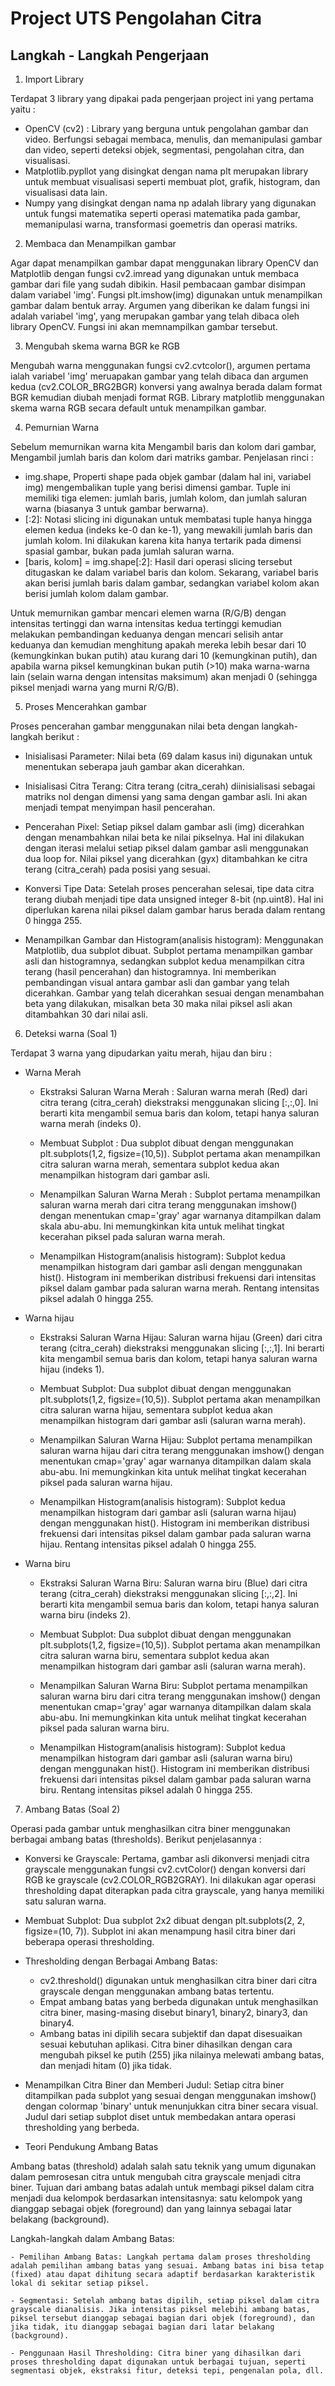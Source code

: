 
# Project UTS Pengolahan Citra

## Langkah - Langkah Pengerjaan

1. Import Library

Terdapat 3 library yang dipakai pada pengerjaan project ini yang pertama yaitu :

- OpenCV (cv2) : Library yang berguna untuk pengolahan gambar dan video. Berfungsi sebagai membaca, menulis, dan memanipulasi gambar dan video, seperti deteksi objek, segmentasi, pengolahan citra, dan visualisasi.
- Matplotlib.pypllot yang disingkat dengan nama plt merupakan library untuk membuat visualisasi seperti membuat plot, grafik, histogram, dan visualisasi data lain.
- Numpy yang disingkat dengan nama np adalah library yang digunakan untuk fungsi matematika seperti operasi matematika pada gambar, memanipulasi warna, transformasi goemetris dan operasi matriks.

2. Membaca dan Menampilkan gambar

Agar dapat menampilkan gambar dapat menggunakan library OpenCV dan Matplotlib dengan fungsi cv2.imread yang digunakan untuk membaca gambar dari file yang sudah dibikin. Hasil pembacaan gambar disimpan dalam variabel 'img'. Fungsi plt.imshow(img) digunakan untuk menampilkan gambar dalam bentuk array. Argumen yang diberikan ke dalam fungsi ini adalah variabel 'img', yang merupakan gambar yang telah dibaca oleh library OpenCV. Fungsi ini akan memnampilkan gambar tersebut.

3. Mengubah skema warna BGR ke RGB 

Mengubah warna menggunakan fungsi cv2.cvtcolor(), argumen pertama ialah variabel 'img' meruapakan gambar yang telah dibaca dan argumen kedua (cv2.COLOR_BRG2BGR) konversi yang awalnya berada dalam format BGR kemudian diubah menjadi format RGB. Library matplotlib menggunakan skema warna RGB secara default untuk menampilkan gambar.

4. Pemurnian Warna

Sebelum memurnikan warna kita Mengambil baris dan kolom dari gambar, Mengambil jumlah baris dan kolom dari matriks gambar. Penjelasan rinci :

- img.shape, Properti shape pada objek gambar (dalam hal ini, variabel img) mengembalikan tuple yang berisi dimensi gambar. Tuple ini memiliki tiga elemen: jumlah baris, jumlah kolom, dan jumlah saluran warna (biasanya 3 untuk gambar berwarna).
- [:2]: Notasi slicing ini digunakan untuk membatasi tuple hanya hingga elemen kedua (indeks ke-0 dan ke-1), yang mewakili jumlah baris dan jumlah kolom. Ini dilakukan karena kita hanya tertarik pada dimensi spasial gambar, bukan pada jumlah saluran warna.
- [baris, kolom] = img.shape[:2]: Hasil dari operasi slicing tersebut ditugaskan ke dalam variabel baris dan kolom. Sekarang, variabel baris akan berisi jumlah baris dalam gambar, sedangkan variabel kolom akan berisi jumlah kolom dalam gambar.

Untuk memurnikan gambar mencari elemen warna (R/G/B) dengan intensitas tertinggi dan warna intensitas kedua tertinggi kemudian melakukan pembandingan keduanya dengan mencari selisih antar keduanya dan kemudian menghitung apakah mereka lebih besar dari 10 (kemungkinkan bukan putih) atau kurang dari 10 (kemungkinan putih), dan apabila warna piksel kemungkinan bukan putih (>10) maka warna-warna lain (selain warna dengan intensitas maksimum) akan menjadi 0 (sehingga piksel menjadi warna yang murni R/G/B).

5. Proses Mencerahkan gambar

Proses pencerahan gambar menggunakan nilai beta dengan langkah-langkah berikut :

- Inisialisasi Parameter: Nilai beta (69 dalam kasus ini) digunakan untuk menentukan seberapa jauh gambar akan dicerahkan.

- Inisialisasi Citra Terang: Citra terang (citra_cerah) diinisialisasi sebagai matriks nol dengan dimensi yang sama dengan gambar asli. Ini akan menjadi tempat menyimpan hasil pencerahan.

- Pencerahan Pixel: Setiap piksel dalam gambar asli (img) dicerahkan dengan menambahkan nilai beta ke nilai pikselnya. Hal ini dilakukan dengan iterasi melalui setiap piksel dalam gambar asli menggunakan dua loop for. Nilai piksel yang dicerahkan (gyx) ditambahkan ke citra terang (citra_cerah) pada posisi yang sesuai.

- Konversi Tipe Data: Setelah proses pencerahan selesai, tipe data citra terang diubah menjadi tipe data unsigned integer 8-bit (np.uint8). Hal ini diperlukan karena nilai piksel dalam gambar harus berada dalam rentang 0 hingga 255.

- Menampilkan Gambar dan Histogram(analisis histogram): Menggunakan Matplotlib, dua subplot dibuat. Subplot pertama menampilkan gambar asli dan histogramnya, sedangkan subplot kedua menampilkan citra terang (hasil pencerahan) dan histogramnya. Ini memberikan pembandingan visual antara gambar asli dan gambar yang telah dicerahkan. Gambar yang telah dicerahkan sesuai dengan menambahan beta yang dilakukan, misalkan beta 30 maka nilai piksel asli akan ditambahkan 30 dari nilai asli.

6. Deteksi warna (Soal 1)

Terdapat 3 warna yang dipudarkan yaitu merah, hijau dan biru : 

- Warna Merah 
    - Ekstraksi Saluran Warna Merah : Saluran warna merah (Red) dari citra terang (citra_cerah) diekstraksi menggunakan slicing [:,:,0]. Ini berarti kita mengambil semua baris dan kolom, tetapi hanya saluran warna merah (indeks 0).

    - Membuat Subplot : Dua subplot dibuat dengan menggunakan plt.subplots(1,2, figsize=(10,5)). Subplot pertama akan menampilkan citra saluran warna merah, sementara subplot kedua akan menampilkan histogram dari gambar asli.

    - Menampilkan Saluran Warna Merah : Subplot pertama menampilkan saluran warna merah dari citra terang menggunakan imshow() dengan menentukan cmap='gray' agar warnanya ditampilkan dalam skala abu-abu. Ini memungkinkan kita untuk melihat tingkat kecerahan piksel pada saluran warna merah.

    - Menampilkan Histogram(analisis histogram): Subplot kedua menampilkan histogram dari gambar asli dengan menggunakan hist(). Histogram ini memberikan distribusi frekuensi dari intensitas piksel dalam gambar pada saluran warna merah. Rentang intensitas piksel adalah 0 hingga 255.

- Warna hijau
    - Ekstraksi Saluran Warna Hijau: Saluran warna hijau (Green) dari citra terang (citra_cerah) diekstraksi menggunakan slicing [:,:,1]. Ini berarti kita mengambil semua baris dan kolom, tetapi hanya saluran warna hijau (indeks 1).

    - Membuat Subplot: Dua subplot dibuat dengan menggunakan plt.subplots(1,2, figsize=(10,5)). Subplot pertama akan menampilkan citra saluran warna hijau, sementara subplot kedua akan menampilkan histogram dari gambar asli (saluran warna merah).

    - Menampilkan Saluran Warna Hijau: Subplot pertama menampilkan saluran warna hijau dari citra terang menggunakan imshow() dengan menentukan cmap='gray' agar warnanya ditampilkan dalam skala abu-abu. Ini memungkinkan kita untuk melihat tingkat kecerahan piksel pada saluran warna hijau.

    - Menampilkan Histogram(analisis histogram): Subplot kedua menampilkan histogram dari gambar asli (saluran warna hijau) dengan menggunakan hist(). Histogram ini memberikan distribusi frekuensi dari intensitas piksel dalam gambar pada saluran warna hijau. Rentang intensitas piksel adalah 0 hingga 255.

- Warna biru
    - Ekstraksi Saluran Warna Biru: Saluran warna biru (Blue) dari citra terang (citra_cerah) diekstraksi menggunakan slicing [:,:,2]. Ini berarti kita mengambil semua baris dan kolom, tetapi hanya saluran warna biru (indeks 2).

    - Membuat Subplot: Dua subplot dibuat dengan menggunakan plt.subplots(1,2, figsize=(10,5)). Subplot pertama akan menampilkan citra saluran warna biru, sementara subplot kedua akan menampilkan histogram dari gambar asli (saluran warna merah).

    - Menampilkan Saluran Warna Biru: Subplot pertama menampilkan saluran warna biru dari citra terang menggunakan imshow() dengan menentukan cmap='gray' agar warnanya ditampilkan dalam skala abu-abu. Ini memungkinkan kita untuk melihat tingkat kecerahan piksel pada saluran warna biru.

    - Menampilkan Histogram(analisis histogram): Subplot kedua menampilkan histogram dari gambar asli (saluran warna biru) dengan menggunakan hist(). Histogram ini memberikan distribusi frekuensi dari intensitas piksel dalam gambar pada saluran warna biru. Rentang intensitas piksel adalah 0 hingga 255.

7. Ambang Batas (Soal 2)

Operasi pada gambar untuk menghasilkan citra biner menggunakan berbagai ambang batas (thresholds). Berikut penjelasannya : 

- Konversi ke Grayscale: Pertama, gambar asli dikonversi menjadi citra grayscale menggunakan fungsi cv2.cvtColor() dengan konversi dari RGB ke grayscale  (cv2.COLOR_RGB2GRAY). Ini dilakukan agar operasi thresholding dapat diterapkan pada citra grayscale, yang hanya memiliki satu saluran warna.

- Membuat Subplot: Dua subplot 2x2 dibuat dengan plt.subplots(2, 2, figsize=(10, 7)). Subplot ini akan menampung hasil citra biner dari beberapa operasi thresholding.

- Thresholding dengan Berbagai Ambang Batas:

    - cv2.threshold() digunakan untuk menghasilkan citra biner dari citra grayscale dengan menggunakan ambang batas tertentu.
    - Empat ambang batas yang berbeda digunakan untuk menghasilkan citra biner, masing-masing disebut binary1, binary2, binary3, dan binary4.
    - Ambang batas ini dipilih secara subjektif dan dapat disesuaikan sesuai kebutuhan aplikasi. Citra biner dihasilkan dengan cara mengubah piksel ke putih (255) jika nilainya melewati ambang batas, dan menjadi hitam (0) jika tidak.
- Menampilkan Citra Biner dan Memberi Judul: Setiap citra biner ditampilkan pada subplot yang sesuai dengan menggunakan imshow() dengan colormap 'binary' untuk menunjukkan citra biner secara visual. Judul dari setiap subplot diset untuk membedakan antara operasi thresholding yang berbeda.

- Teori Pendukung Ambang Batas

Ambang batas (threshold) adalah salah satu teknik yang umum digunakan dalam pemrosesan citra untuk mengubah citra grayscale menjadi citra biner. Tujuan dari ambang batas adalah untuk membagi piksel dalam citra menjadi dua kelompok berdasarkan intensitasnya: satu kelompok yang dianggap sebagai objek (foreground) dan yang lainnya sebagai latar belakang (background).

Langkah-langkah dalam Ambang Batas:

    - Pemilihan Ambang Batas: Langkah pertama dalam proses thresholding adalah pemilihan ambang batas yang sesuai. Ambang batas ini bisa tetap (fixed) atau dapat dihitung secara adaptif berdasarkan karakteristik lokal di sekitar setiap piksel.

    - Segmentasi: Setelah ambang batas dipilih, setiap piksel dalam citra grayscale dianalisis. Jika intensitas piksel melebihi ambang batas, piksel tersebut dianggap sebagai bagian dari objek (foreground), dan jika tidak, itu dianggap sebagai bagian dari latar belakang (background).

    - Penggunaan Hasil Thresholding: Citra biner yang dihasilkan dari proses thresholding dapat digunakan untuk berbagai tujuan, seperti segmentasi objek, ekstraksi fitur, deteksi tepi, pengenalan pola, dll.



